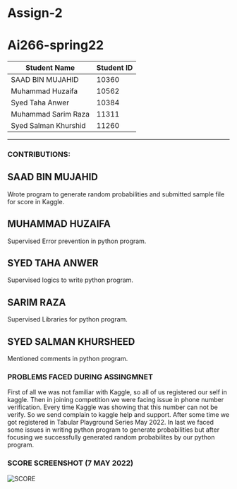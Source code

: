 # Assign-2

# Ai266-spring22


|      Student Name     | Student ID |
| --------------------- | ---------- |
|   SAAD BIN MUJAHID    |    10360   |
|   Muhammad Huzaifa    |    10562   |
|    Syed Taha Anwer    |    10384   |
|  Muhammad Sarim Raza  |    11311   |
| Syed Salman Khurshid  |    11260   |


---------------------------------------------

### CONTRIBUTIONS:

## SAAD BIN MUJAHID
Wrote program to generate random probabilities and submitted sample file for score in Kaggle.

## MUHAMMAD HUZAIFA

Supervised Error prevention in python program.

## SYED TAHA ANWER
Supervised logics to write python program.

## SARIM RAZA
Supervised Libraries for python program.

## SYED SALMAN KHURSHEED
Mentioned comments in python program.

### PROBLEMS FACED DURING ASSINGMNET

First of all we was not familiar with Kaggle, so all of us registered our self in kaggle. Then in joining competition we were facing issue
in phone number verification. Every time Kaggle was showing that this number can not be verify. So we send complain to kaggle help and support.
After some time we got registered in Tabular Playground Series May 2022. In last we faced some issues in writing python program to generate
probabilities but after focusing we successfully generated random probabilites by our python program.

### SCORE SCREENSHOT (7 MAY 2022)

![SCORE](https://user-images.githubusercontent.com/87540423/167255701-7f24abbc-6447-4f00-98e4-3309ee39db22.png)
